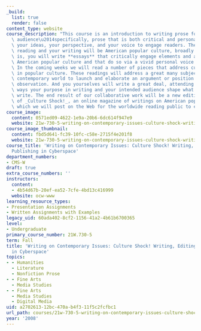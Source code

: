 ```yaml
---
_build:
  list: true
  render: false
content_type: website
course_description: "This course is an introduction to writing prose for a public\
  \ audience\u2014specifically, prose that is both critical and personal, that features\
  \ your ideas, your perspective, and your voice to engage readers. The focus of our\
  \ reading and your writing will be American popular culture, broadly defined. That\
  \ is, you will write **essays** that critically engage elements and aspects of contemporary\
  \ American popular culture and that do so via a vivid personal voice and presence.\
  \ In the coming weeks we will read a number of pieces that address current issues\
  \ in popular culture. These readings will address a great many subjects from the\
  \ contemporary world to launch and elaborate an argument or position or refined\
  \ observation. And you yourselves will write a great deal, attending always to the\
  \ ways your purpose in writing and your intended audience shape what and how you\
  \ write. The end result of our collaborative work will be a new edition, the seventh,\
  \ of _Culture Shock!_, an online magazine of writings on American popular culture,\
  \ which we will post on the Web for the worldwide reading public to enjoy.\n"
course_image:
  content: 0571ed09-4622-1e9a-20b6-6dc614f947e9
  website: 21w-730-5-writing-on-contemporary-issues-culture-shock-writing-editing-and-publishing-in-cyberspace-fall-2008
course_image_thumbnail:
  content: fbd5d641-fc39-10fc-c58e-2715f4e201f8
  website: 21w-730-5-writing-on-contemporary-issues-culture-shock-writing-editing-and-publishing-in-cyberspace-fall-2008
course_title: 'Writing on Contemporary Issues: Culture Shock! Writing, Editing, and
  Publishing in Cyberspace'
department_numbers:
- CMS-W
draft: true
extra_course_numbers: ''
instructors:
  content:
  - 4b54d67b-20ef-ea52-7cfe-4bd13c416999
  website: ocw-www
learning_resource_types:
- Presentation Assignments
- Written Assignments with Examples
legacy_uid: 60ada402-8cf2-1156-41a2-4b61b6700365
level:
- Undergraduate
primary_course_number: 21W.730-5
term: Fall
title: 'Writing on Contemporary Issues: Culture Shock! Writing, Editing, and Publishing
  in Cyberspace'
topics:
- - Humanities
  - Literature
  - Nonfiction Prose
- - Fine Arts
  - Media Studies
- - Fine Arts
  - Media Studies
  - Digital Media
uid: a2702613-12bc-470a-b4f3-11f5c2fcfbc1
url_path: courses/21w-730-5-writing-on-contemporary-issues-culture-shock-writing-editing-and-publishing-in-cyberspace-fall-2008
year: '2008'
---
```

